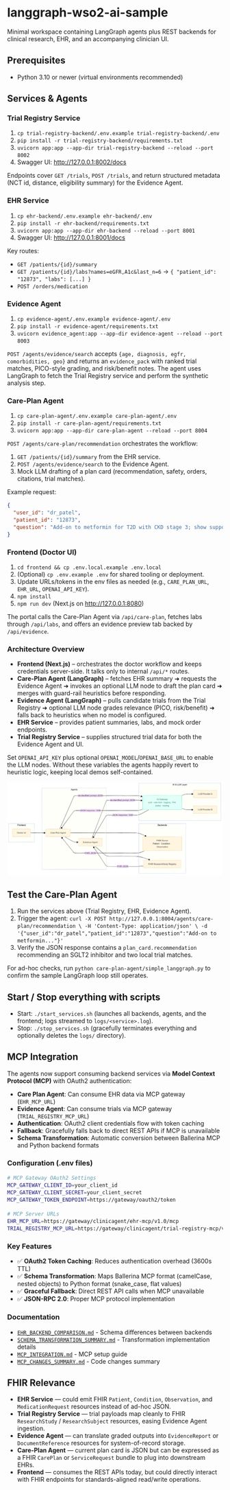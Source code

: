 # langgraph-wso2-ai-sample

Minimal workspace containing LangGraph agents plus REST backends for clinical research, EHR, and an accompanying clinician UI.

## Prerequisites
- Python 3.10 or newer (virtual environments recommended)

## Services & Agents
### Trial Registry Service
1. `cp trial-registry-backend/.env.example trial-registry-backend/.env`
2. `pip install -r trial-registry-backend/requirements.txt`
3. `uvicorn app:app --app-dir trial-registry-backend --reload --port 8002`
4. Swagger UI: <http://127.0.0.1:8002/docs>

Endpoints cover `GET /trials`, `POST /trials`, and return structured metadata (NCT id, distance, eligibility summary) for the Evidence Agent.

### EHR Service
1. `cp ehr-backend/.env.example ehr-backend/.env`
2. `pip install -r ehr-backend/requirements.txt`
3. `uvicorn app:app --app-dir ehr-backend --reload --port 8001`
4. Swagger UI: <http://127.0.0.1:8001/docs>

Key routes:
- `GET /patients/{id}/summary`
- `GET /patients/{id}/labs?names=eGFR,A1c&last_n=6` → `{ "patient_id": "12873", "labs": [...] }`
- `POST /orders/medication`

### Evidence Agent
1. `cp evidence-agent/.env.example evidence-agent/.env`
2. `pip install -r evidence-agent/requirements.txt`
3. `uvicorn evidence_agent:app --app-dir evidence-agent --reload --port 8003`

`POST /agents/evidence/search` accepts `{age, diagnosis, egfr, comorbidities, geo}` and returns an `evidence_pack` with ranked trial matches, PICO-style grading, and risk/benefit notes. The agent uses LangGraph to fetch the Trial Registry service and perform the synthetic analysis step.

### Care-Plan Agent
1. `cp care-plan-agent/.env.example care-plan-agent/.env`
2. `pip install -r care-plan-agent/requirements.txt`
3. `uvicorn app:app --app-dir care-plan-agent --reload --port 8004`

`POST /agents/care-plan/recommendation` orchestrates the workflow:
1. `GET /patients/{id}/summary` from the EHR service.
2. `POST /agents/evidence/search` to the Evidence Agent.
3. Mock LLM drafting of a plan card (recommendation, safety, orders, citations, trial matches).

Example request:
```json
{
  "user_id": "dr_patel",
  "patient_id": "12873",
  "question": "Add-on to metformin for T2D with CKD stage 3; show supporting evidence and local recruiting trials."
}
```

### Frontend (Doctor UI)
1. `cd frontend && cp .env.local.example .env.local`
2. (Optional) `cp .env.example .env` for shared tooling or deployment.
3. Update URLs/tokens in the env files as needed (e.g., `CARE_PLAN_URL`, `EHR_URL`, `OPENAI_API_KEY`).
4. `npm install`
5. `npm run dev` (Next.js on <http://127.0.0.1:8080>)

The portal calls the Care-Plan Agent via `/api/care-plan`, fetches labs through `/api/labs`, and offers an evidence preview tab backed by `/api/evidence`.

### Architecture Overview
- **Frontend (Next.js)** – orchestrates the doctor workflow and keeps credentials server-side. It talks only to internal `/api/*` routes.
- **Care-Plan Agent (LangGraph)** – fetches EHR summary ➜ requests the Evidence Agent ➜ invokes an optional LLM node to draft the plan card ➜ merges with guard-rail heuristics before responding.
- **Evidence Agent (LangGraph)** – pulls candidate trials from the Trial Registry ➜ optional LLM node grades relevance (PICO, risk/benefit) ➜ falls back to heuristics when no model is configured.
- **EHR Service** – provides patient summaries, labs, and mock order endpoints.
- **Trial Registry Service** – supplies structured trial data for both the Evidence Agent and UI.

Set `OPENAI_API_KEY` plus optional `OPENAI_MODEL`/`OPENAI_BASE_URL` to enable the LLM nodes. Without these variables the agents happily revert to heuristic logic, keeping local demos self-contained.

![FHIR-aligned flow](media/FHIR_flow.png)

## Test the Care-Plan Agent
1. Run the services above (Trial Registry, EHR, Evidence Agent).
2. Trigger the agent: `curl -X POST http://127.0.0.1:8004/agents/care-plan/recommendation \
   -H 'Content-Type: application/json' \
   -d '{"user_id":"dr_patel","patient_id":"12873","question":"Add-on to metformin..."}'`
3. Verify the JSON response contains a `plan_card.recommendation` recommending an SGLT2 inhibitor and two local trial matches.

For ad-hoc checks, run `python care-plan-agent/simple_langgraph.py` to confirm the sample LangGraph loop still operates.

## Start / Stop everything with scripts
- Start: `./start_services.sh` (launches all backends, agents, and the frontend; logs streamed to `logs/<service>.log`).
- Stop: `./stop_services.sh` (gracefully terminates everything and optionally deletes the `logs/` directory).

## MCP Integration

The agents now support consuming backend services via **Model Context Protocol (MCP)** with OAuth2 authentication:

- **Care Plan Agent**: Can consume EHR data via MCP gateway (`EHR_MCP_URL`)
- **Evidence Agent**: Can consume trials via MCP gateway (`TRIAL_REGISTRY_MCP_URL`)
- **Authentication**: OAuth2 client credentials flow with token caching
- **Fallback**: Gracefully falls back to direct REST APIs if MCP is unavailable
- **Schema Transformation**: Automatic conversion between Ballerina MCP and Python backend formats

### Configuration (.env files)
```bash
# MCP Gateway OAuth2 Settings
MCP_GATEWAY_CLIENT_ID=your_client_id
MCP_GATEWAY_CLIENT_SECRET=your_client_secret
MCP_GATEWAY_TOKEN_ENDPOINT=https://gateway/oauth2/token

# MCP Server URLs
EHR_MCP_URL=https://gateway/clinicagent/ehr-mcp/v1.0/mcp
TRIAL_REGISTRY_MCP_URL=https://gateway/clinicagent/trial-registry-mcp/v1.0/mcp
```

### Key Features
- ✅ **OAuth2 Token Caching**: Reduces authentication overhead (3600s TTL)
- ✅ **Schema Transformation**: Maps Ballerina MCP format (camelCase, nested objects) to Python format (snake_case, flat values)
- ✅ **Graceful Fallback**: Direct REST API calls when MCP unavailable
- ✅ **JSON-RPC 2.0**: Proper MCP protocol implementation

### Documentation
- [`EHR_BACKEND_COMPARISON.md`](EHR_BACKEND_COMPARISON.md) - Schema differences between backends
- [`SCHEMA_TRANSFORMATION_SUMMARY.md`](SCHEMA_TRANSFORMATION_SUMMARY.md) - Transformation implementation details
- [`MCP_INTEGRATION.md`](MCP_INTEGRATION.md) - MCP setup guide
- [`MCP_CHANGES_SUMMARY.md`](MCP_CHANGES_SUMMARY.md) - Code changes summary

## FHIR Relevance
- **EHR Service** — could emit FHIR `Patient`, `Condition`, `Observation`, and `MedicationRequest` resources instead of ad-hoc JSON.
- **Trial Registry Service** — trial payloads map cleanly to FHIR `ResearchStudy` / `ResearchSubject` resources, easing Evidence Agent ingestion.
- **Evidence Agent** — can translate graded outputs into `EvidenceReport` or `DocumentReference` resources for system-of-record storage.
- **Care-Plan Agent** — current plan card is JSON but can be expressed as a FHIR `CarePlan` or `ServiceRequest` bundle to plug into downstream EHRs.
- **Frontend** — consumes the REST APIs today, but could directly interact with FHIR endpoints for standards-aligned read/write operations.
